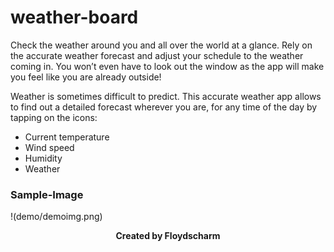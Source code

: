 # weather-board
Check the weather around you and all over the world at a glance. Rely on the accurate weather forecast and adjust your schedule to the weather coming in. You won’t even have to look out the window as the app will make you feel like you are already outside!

Weather is sometimes difficult to predict. This accurate weather app allows to find out a detailed forecast wherever you are, for any time of the day by tapping on the icons:

- Current temperature
- Wind speed
- Humidity
- Weather

### Sample-Image
!(demo/demoimg.png)

<p align="center"><b>Created by Floydscharm</b></p>
